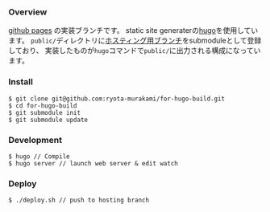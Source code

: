 ### Overview

<a href="http://ryota-murakami.github.io/" target="_blank">github pages</a>  の実装ブランチです。
static site generaterの<a href="http://system.blog.uuum.jp/entry/2016/02/16/120000" target="_blank">hugo</a>を使用しています。
`public/`ディレクトリに<a href="https://github.com/ryota-murakami/ryota-murakami.github.io" target="_blank">ホスティング用ブランチ</a>をsubmoduleとして登録しており、
実装したものが`hugo`コマンドで`public/`に出力される構成になっています。

### Install

```
$ git clone git@github.com:ryota-murakami/for-hugo-build.git
$ cd for-hugo-build
$ git submodule init
$ git submodule update
```

### Development

```
$ hugo // Compile
$ hugo server // launch web server & edit watch
```

### Deploy

```
$ ./deploy.sh // push to hosting branch
```
